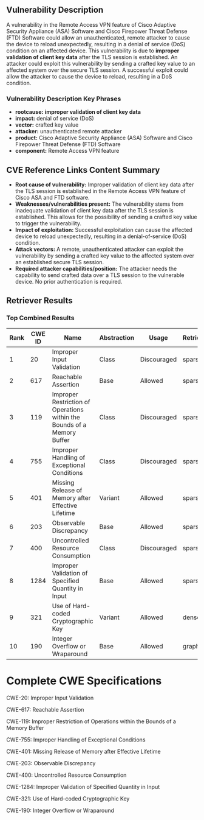 ## Vulnerability Description
A vulnerability in the Remote Access VPN feature of Cisco Adaptive Security Appliance (ASA) Software and Cisco Firepower Threat Defense (FTD) Software could allow an unauthenticated, remote attacker to cause the device to reload unexpectedly, resulting in a denial of service (DoS) condition on an affected device. This vulnerability is due to **improper validation of client key data** after the TLS session is established. An attacker could exploit this vulnerability by sending a crafted key value to an affected system over the secure TLS session. A successful exploit could allow the attacker to cause the device to reload, resulting in a DoS condition.

### Vulnerability Description Key Phrases
- **rootcause:** **improper validation of client key data**
- **impact:** denial of service (DoS)
- **vector:** crafted key value
- **attacker:** unauthenticated remote attacker
- **product:** Cisco Adaptive Security Appliance (ASA) Software and Cisco Firepower Threat Defense (FTD) Software
- **component:** Remote Access VPN feature

## CVE Reference Links Content Summary
- **Root cause of vulnerability:** Improper validation of client key data after the TLS session is established in the Remote Access VPN feature of Cisco ASA and FTD software.
- **Weaknesses/vulnerabilities present:** The vulnerability stems from inadequate validation of client key data after the TLS session is established. This allows for the possibility of sending a crafted key value to trigger the vulnerability.
- **Impact of exploitation:** Successful exploitation can cause the affected device to reload unexpectedly, resulting in a denial-of-service (DoS) condition.
- **Attack vectors:** A remote, unauthenticated attacker can exploit the vulnerability by sending a crafted key value to the affected system over an established secure TLS session.
- **Required attacker capabilities/position:** The attacker needs the capability to send crafted data over a TLS session to the vulnerable device. No prior authentication is required.

## Retriever Results

### Top Combined Results

| Rank | CWE ID | Name | Abstraction | Usage  | Retrievers | Individual Scores |
|------|--------|------|-------------|-------|------------|-------------------|
| 1 | 20 | Improper Input Validation | Class | Discouraged | sparse | 0.728 |
| 2 | 617 | Reachable Assertion | Base | Allowed | sparse | 0.720 |
| 3 | 119 | Improper Restriction of Operations within the Bounds of a Memory Buffer | Class | Discouraged | sparse | 0.699 |
| 4 | 755 | Improper Handling of Exceptional Conditions | Class | Discouraged | sparse | 0.694 |
| 5 | 401 | Missing Release of Memory after Effective Lifetime | Variant | Allowed | sparse | 0.687 |
| 6 | 203 | Observable Discrepancy | Base | Allowed | sparse | 0.682 |
| 7 | 400 | Uncontrolled Resource Consumption | Class | Discouraged | sparse | 0.670 |
| 8 | 1284 | Improper Validation of Specified Quantity in Input | Base | Allowed | sparse | 0.666 |
| 9 | 321 | Use of Hard-coded Cryptographic Key | Variant | Allowed | dense | 0.527 |
| 10 | 190 | Integer Overflow or Wraparound | Base | Allowed | graph | 0.003 |



# Complete CWE Specifications

CWE-20: Improper Input Validation

CWE-617: Reachable Assertion

CWE-119: Improper Restriction of Operations within the Bounds of a Memory Buffer

CWE-755: Improper Handling of Exceptional Conditions

CWE-401: Missing Release of Memory after Effective Lifetime

CWE-203: Observable Discrepancy

CWE-400: Uncontrolled Resource Consumption

CWE-1284: Improper Validation of Specified Quantity in Input

CWE-321: Use of Hard-coded Cryptographic Key

CWE-190: Integer Overflow or Wraparound